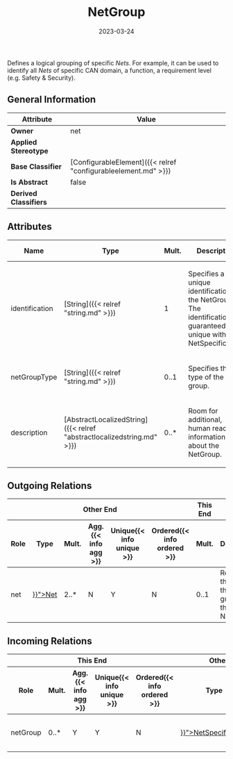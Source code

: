 ﻿---
title: NetGroup
toc: false
type: specs
date: "2023-03-24"
draft: false
specification: VEC
version: 2.0.2
documentType: "Recommendation"
elementType: Class
classes:
  - NetGroup
menu_name: vec-2.0.2
---
<p> Defines a logical grouping of specific <i>Nets</i>. For example, it can be used to identify all <i>Nets</i> of specific CAN domain, a function, a requirement level (e.g. Safety&#160;&amp;&#160;Security).      </p>

## General Information

| Attribute               | Value |
|-------------------------|-------|
| **Owner**               | net |
| **Applied Stereotype**  |   |
| **Base Classifier**     | [ConfigurableElement]({{< relref "configurableelement.md" >}})<br/>  |
| **Is Abstract**         | false |
| **Derived Classifiers** |   |

## Attributes
|  Name  |  Type  |  Mult.  |  Description  |  Owning Classifier  |
|--------|--------|---------|---------------|--------------|
|identification| [String]({{< relref "string.md" >}}) | 1 | <p> Specifies a unique identification of the NetGroup. The identification is guaranteed to be unique within the NetSpecification.      </p> | [NetGroup]({{< relref "netgroup.md" >}}) |
|netGroupType| [String]({{< relref "string.md" >}}) | 0..1 | <p>Specifies the type of the group.  </p> | [NetGroup]({{< relref "netgroup.md" >}}) |
|description| [AbstractLocalizedString]({{< relref "abstractlocalizedstring.md" >}}) | 0..* | <p>Room for additional, human readable information about the NetGroup. </p> | [NetGroup]({{< relref "netgroup.md" >}}) |

## Outgoing Relations
<table>
    <thead>
        <tr>
           <th colspan="6">Other End</th>
           <th colspan="1">This End</th>
           <th colspan="1">General</th>
        </tr>
        <tr>
           <th>Role</th>
           <th>Type</th>
           <th>Mult.</th>
           <th>Agg.{{< info agg >}}</th>
           <th>Unique{{< info unique >}}</th>
           <th>Ordered{{< info ordered >}}</th>
           <th>Mult.</th>
           <th>Description</th>
        </tr>
    <thead>
    <tbody>
    <tr>
        <td>net</td>
        <td><a href="{{< relref "net.md" >}}">Net</a></td>
        <td>2..*</td>
        <td>N</td>
        <td>Y</td>
        <td>N</td>
        <td>0..1</td>
        <td>References the Nets that are grouped by the NetGroup.</td>
    </tr>
    </tbody>
</table>

##  Incoming Relations
<table>
    <thead>
        <tr>
           <th colspan="5">This End</th>
           <th colspan="2">Other End</th>
           <th colspan="1">General</th>
        </tr>
        <tr>
           <th>Role</th>
           <th>Mult.</th>
           <th>Agg.{{< info agg >}}</th>
           <th>Unique{{< info unique >}}</th>
           <th>Ordered{{< info ordered >}}</th>
           <th>Type</th>
           <th>Mult.</th>
           <th>Description</th>
        </tr>
    <thead>
    <tbody>
    <tr>
        <td>netGroup</td>
        <td>0..*</td>
        <td>Y</td>
        <td>Y</td>
        <td>N</td>
        <td><a href="{{< relref "netspecification.md" >}}">NetSpecification</a></td>
        <td>1</td>
        <td>Specifies the NetGroup defined in the NetSpecification.</td>
    </tr>
    </tbody>
</table>



